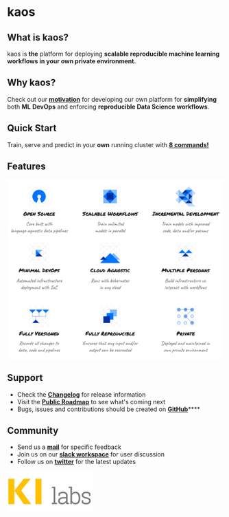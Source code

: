# kaos

## What is kaos?

kaos is **the** platform for deploying **scalable reproducible machine learning workflows in your own private environment.**

## Why kaos?

Check out our [**motivation**](motivation/) for developing our own platform for **simplifying** both **ML** **DevOps** and enforcing **reproducible Data Science workflows**.

## Quick Start

Train, serve and predict in your **own** running cluster with [**8 commands!**](getting-started/quick-start.md)

## Features

![](.gitbook/assets/kaos-features-1.png)

## Support

* Check the [**Changelog**](miscellaneous/changelog.md) for release information
* Visit the [**Public Roadmap**](miscellaneous/roadmap.md) to see what's coming next
* Bugs, issues and contributions should be created on [**GitHub**](https://github.com/KI-labs/kaos/issues/new/choose)\*\*\*\*

## Community

* Send us a [**mail**](mailto:kaos@ki-labs.com) for specific feedback
* Join us on our [**slack workspace**](https://kaos-slack-inviter.herokuapp.com) for user discussion
* Follow us on [**twitter**](https://twitter.com/intent/follow?screen_name=kaos_ml) for the latest updates

![](.gitbook/assets/image-8.png)

